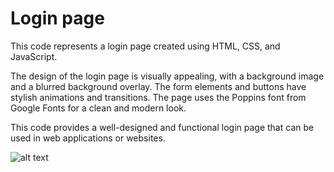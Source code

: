 # Login page

This code represents a login page created using HTML, CSS, and JavaScript. 

The design of the login page is visually appealing, with a background image and a blurred background overlay. The form elements and buttons have stylish animations and transitions. The page uses the Poppins font from Google Fonts for a clean and modern look.

This code provides a well-designed and functional login page that can be used in web applications or websites.

![alt text](assets/screenshot.png)